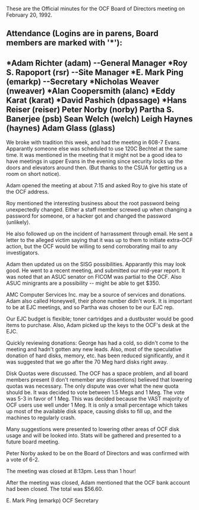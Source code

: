 These are the Official minutes for the OCF Board of Directors meeting on
February 20, 1992.

Attendance (Logins are in parens, Board members are marked with '*'):
----------------------------------
*Adam Richter		(adam)		--General Manager
*Roy S. Rapoport	(rsr)		--Site Manager
*E. Mark Ping		(emarkp)	--Secretary
*Nicholas Weaver	(nweaver)
*Alan Coopersmith	(alanc)
*Eddy Karat		(karat)
*David Pashich		(dpassage)
*Hans Reiser		(reiser)
 Peter Norby		(norby)
 Partha S. Banerjee	(psb)
 Sean Welch		(welch)
 Leigh Haynes		(haynes)
 Adam Glass		(glass)
-----------------------------------
We broke with tradition this week, and had the meeting in 608-7 Evans.
Apparantly someone else was scheduled to use 120C Bechtel at the same time.
It was mentioned in the meeting that it might not be a good idea to have
meetings in upper Evans in the evening since security locks up
the doors and elevators around then.  (But thanks to the CSUA for getting
us a room on short notice).

Adam opened the meeting at about 7:15 and asked Roy to give his state of the
OCF address.

Roy mentioned the interesting business about the root password being
unexpectedly changed.  Either a staff member screwed up when changing
a password for someone, or a hacker got and changed the password (unlikely).

He also followed up on the incident of harrassment through email.  He sent
a letter to the alleged victim saying that it was up to them to initiate
extra-OCF action, but the OCF would be willing to send corroborating mail
to any investigators.


Adam then updated us on the SISG possibilities.  Apparantly this may look
good.  He went to a recent meeting, and submitted our mid-year report.
It was noted that an ASUC senator on FICOM was partial to the OCF.
Also ASUC minigrants are a possibility -- might be able to get $350.

AMC Computer Services Inc. may be a source of services and donations.
Adam also called Honeywell, their phone number didn't work.
It is important to be at EJC meetings, and so Partha was chosen
to be our EJC rep.

Our EJC budget is flexible; toner cartridges and a dustbuster would be good
items to purchase.
Also, Adam picked up the keys to the OCF's desk at the EJC.


Quickly reviewing donations:  George has had a cold, so didn't come to the
meeting and hadn't gotten any new leads.  Also, most of the speculative
donation of hard disks, memory, etc. has been reduced significantly, and
it was suggested that we go after the 70 Meg hard disks right away.


Disk Quotas were discussed.  The OCF has a space problem, and all board
members present (I don't remember any dissentions) believed that lowering
quotas was necessary.  The only dispute was over what the new quota should
be.  It was decided to vote between 1.5 Megs and 1 Meg.
The vote was 5-3 in favor of 1 Meg.
This was decided because the VAST majority of OCF users use well under
1 Meg.  It is only a small percentage which takes up most of the available
disk space, causing disks to fill up, and the machines to regularly crash.

Many suggestions were presented to lowering other areas of OCF disk usage
and will be looked into.  Stats will be gathered and presented to a future
board meeting.

Peter Norby asked to be on the Board of Directors and was confirmed
with a vote of 6-2.

The meeting was closed at 8:13pm.  Less than 1 hour!

After the meeting was closed, Adam mentioned that the OCF bank account
had been closed.  The total was $56.60.


  E. Mark Ping	(emarkp)
  OCF Secretary
